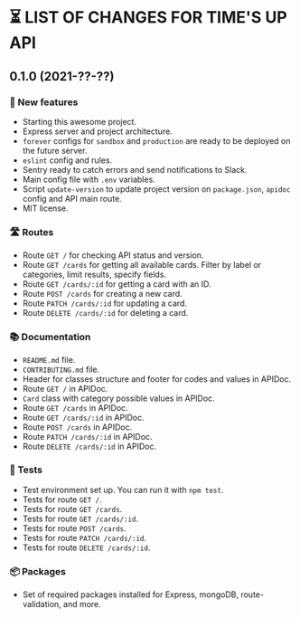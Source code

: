 # ⏳ LIST OF CHANGES FOR TIME'S UP API

## 0.1.0 (2021-??-??)

### 🚀 New features

* Starting this awesome project.
* Express server and project architecture.
* `forever` configs for `sandbox` and `production` are ready to be deployed on the future server.
* `eslint` config and rules.
* Sentry ready to catch errors and send notifications to Slack.
* Main config file with `.env` variables.
* Script `update-version` to update project version on `package.json`, `apidoc` config and API main route.
* MIT license. 

### 🛣 Routes

* Route `GET /` for checking API status and version.
* Route `GET /cards` for getting all available cards. Filter by label or categories, limit results, specify fields.
* Route `GET /cards/:id` for getting a card with an ID.
* Route `POST /cards` for creating a new card.
* Route `PATCH /cards/:id` for updating a card.
* Route `DELETE /cards/:id` for deleting a card.

### 📚 Documentation

* `README.md` file.
* `CONTRIBUTING.md` file.
* Header for classes structure and footer for codes and values in APIDoc.
* Route `GET /` in APIDoc.
* `Card` class with category possible values in APIDoc.
* Route `GET /cards` in APIDoc.
* Route `GET /cards/:id` in APIDoc.
* Route `POST /cards` in APIDoc.
* Route `PATCH /cards/:id` in APIDoc.
* Route `DELETE /cards/:id` in APIDoc.

### 🧪 Tests

* Test environment set up. You can run it with `npm test`.
* Tests for route `GET /`.
* Tests for route `GET /cards`.
* Tests for route `GET /cards/:id`.
* Tests for route `POST /cards`.
* Tests for route `PATCH /cards/:id`.
* Tests for route `DELETE /cards/:id`.

### 📦 Packages

* Set of required packages installed for Express, mongoDB, route-validation, and more.
